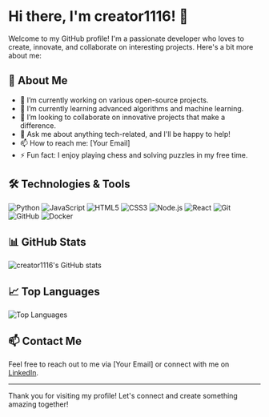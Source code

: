 # Hi there, I'm creator1116! 👋

Welcome to my GitHub profile! I'm a passionate developer who loves to create, innovate, and collaborate on interesting projects. Here's a bit more about me:

## 🚀 About Me

- 🔭 I’m currently working on various open-source projects.
- 🌱 I’m currently learning advanced algorithms and machine learning.
- 👯 I’m looking to collaborate on innovative projects that make a difference.
- 💬 Ask me about anything tech-related, and I'll be happy to help!
- 📫 How to reach me: [Your Email]
- ⚡ Fun fact: I enjoy playing chess and solving puzzles in my free time.

## 🛠️ Technologies & Tools

![Python](https://img.shields.io/badge/-Python-3776AB?style=flat&logo=python&logoColor=white)
![JavaScript](https://img.shields.io/badge/-JavaScript-F7DF1E?style=flat&logo=javascript&logoColor=black)
![HTML5](https://img.shields.io/badge/-HTML5-E34F26?style=flat&logo=html5&logoColor=white)
![CSS3](https://img.shields.io/badge/-CSS3-1572B6?style=flat&logo=css3&logoColor=white)
![Node.js](https://img.shields.io/badge/-Node.js-339933?style=flat&logo=node.js&logoColor=white)
![React](https://img.shields.io/badge/-React-61DAFB?style=flat&logo=react&logoColor=black)
![Git](https://img.shields.io/badge/-Git-F05032?style=flat&logo=git&logoColor=white)
![GitHub](https://img.shields.io/badge/-GitHub-181717?style=flat&logo=github&logoColor=white)
![Docker](https://img.shields.io/badge/-Docker-2496ED?style=flat&logo=docker&logoColor=white)

## 📊 GitHub Stats

![creator1116's GitHub stats](https://github-readme-stats.vercel.app/api?username=creator1116&show_icons=true&theme=radical)

## 📈 Top Languages

![Top Languages](https://github-readme-stats.vercel.app/api/top-langs/?username=creator1116&layout=compact&theme=radical)

## 📫 Contact Me

Feel free to reach out to me via [Your Email] or connect with me on [LinkedIn](https://www.linkedin.com/in/your-profile).

---

Thank you for visiting my profile! Let's connect and create something amazing together!
